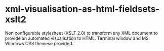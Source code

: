# xml-visualisation-as-html-fieldsets-xslt2
Non configurable stylesheet (XSLT 2.0) to transform any XML document to provide an automated visualisation to HTML. Terminal window and MS Windows CSS themese provided.
